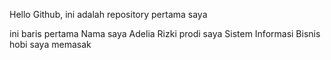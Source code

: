 Hello Github, ini adalah repository pertama saya

ini baris pertama
Nama saya Adelia Rizki 
prodi saya Sistem Informasi Bisnis
hobi saya memasak